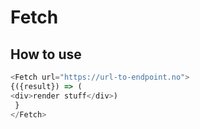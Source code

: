 # Fetch

## How to use
```javascript
<Fetch url="https://url-to-endpoint.no">
{({result}) => (
<div>render stuff</div>)
 }
</Fetch>
```
